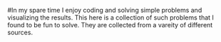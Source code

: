#In my spare time I enjoy coding and solving simple problems and visualizing the results. This here is a collection of such problems that I found to be fun to solve. They are collected from a vareity of different sources.
